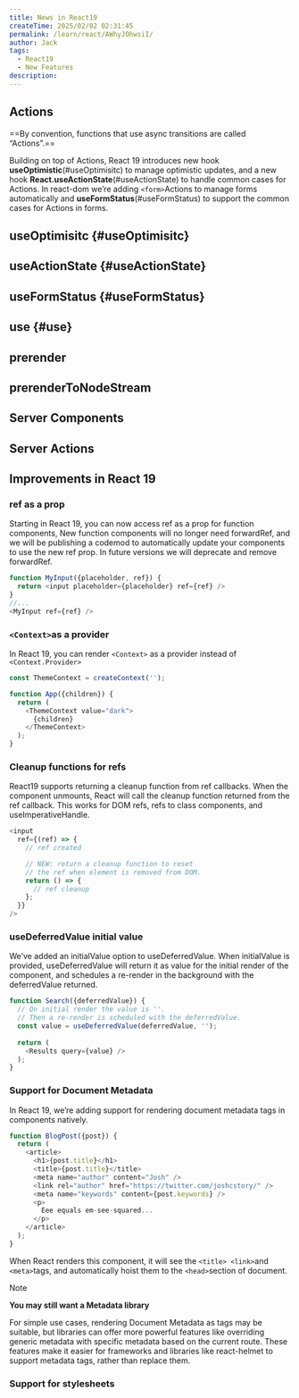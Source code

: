 ```yaml
---
title: News in React19
createTime: 2025/02/02 02:31:45
permalink: /learn/react/AWhyJOhwsiI/
author: Jack
tags:
  - React19 
  - New Features
description: 
---
```


## Actions

==By convention, functions that use async transitions are called “Actions”.== 

Building on top of Actions, React 19 introduces new hook **useOptimistic**(#useOptimisitc) to manage optimistic updates, and a new hook **React.useActionState**(#useActionState) to handle common cases for Actions. In react-dom we’re adding `<form>`Actions to manage forms automatically and **useFormStatus**(#useFormStatus) to support the common cases for Actions in forms.


## useOptimisitc {#useOptimisitc}


## useActionState {#useActionState}


## useFormStatus {#useFormStatus}


## use {#use}


## prerender 


## prerenderToNodeStream

## Server Components 

## Server Actions


## Improvements in React 19

### ref as a prop

Starting in React 19, you can now access ref as a prop for function components, New function components will no longer need forwardRef, and we will be publishing a codemod to automatically update your components to use the new ref prop. In future versions we will deprecate and remove forwardRef.
```Javascript
function MyInput({placeholder, ref}) {
  return <input placeholder={placeholder} ref={ref} />
}
//...
<MyInput ref={ref} />
```
### `<Context>`as a provider

In React 19, you can render `<Context>` as a provider instead of `<Context.Provider>`
```Javascript
const ThemeContext = createContext('');

function App({children}) {
  return (
    <ThemeContext value="dark">
      {children}
    </ThemeContext>
  );  
}
```

### Cleanup functions for refs

React19 supports returning a cleanup function from ref callbacks. When the component unmounts, React will call the cleanup function returned from the ref callback. This works for DOM refs, refs to class components, and useImperativeHandle.
```Javascript
<input
  ref={(ref) => {
    // ref created

    // NEW: return a cleanup function to reset
    // the ref when element is removed from DOM.
    return () => {
      // ref cleanup
    };
  }}
/>
```

### useDeferredValue initial value 

We’ve added an initialValue option to useDeferredValue. When initialValue is provided, useDeferredValue will return it as value for the initial render of the component, and schedules a re-render in the background with the deferredValue returned.
```Javascript
function Search({deferredValue}) {
  // On initial render the value is ''.
  // Then a re-render is scheduled with the deferredValue.
  const value = useDeferredValue(deferredValue, '');
  
  return (
    <Results query={value} />
  );
}
```

### Support for Document Metadata

In React 19, we’re adding support for rendering document metadata tags in components natively.
```Javascript
function BlogPost({post}) {
  return (
    <article>
      <h1>{post.title}</h1>
      <title>{post.title}</title>
      <meta name="author" content="Josh" />
      <link rel="author" href="https://twitter.com/joshcstory/" />
      <meta name="keywords" content={post.keywords} />
      <p>
        Eee equals em-see-squared...
      </p>
    </article>
  );
}
```
When React renders this component, it will see the `<title> <link>`and `<meta>`tags, and automatically hoist them to the `<head>`section of document.

>[!NOTE]
>**You may still want a Metadata library**
>
> For simple use cases, rendering Document Metadata as tags may be suitable, but libraries can offer more powerful features like overriding generic metadata with specific metadata based on the current route. These features make it easier for frameworks and libraries like react-helmet to support metadata tags, rather than replace them.


### Support for stylesheets











